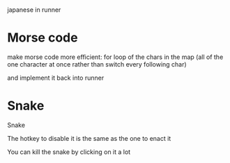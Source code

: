 ﻿# 

japanese in runner

# Morse code

make morse code more efficient: for loop of the chars in the map (all of the one character at once rather than switch every following char) 

and implement it back into runner

# Snake

Snake

The hotkey to disable it is the same as the one to enact it

You can kill the snake by clicking on it a lot